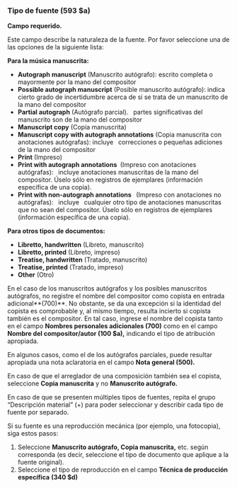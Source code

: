 ### Tipo de fuente (593 $a)

**Campo requerido.**

Este campo describe la naturaleza de la fuente. Por favor seleccione una de las opciones de la siguiente lista:

**Para la música manuscrita:**

- **Autograph manuscript** (Manuscrito autógrafo): escrito completa o mayormente por la mano del compositor
- **Possible autograph manuscript** (Posible manuscrito autógrafo): indica cierto grado de incertidumbre acerca de si se trata de un manuscrito de la mano del compositor
- **Partial autograph** (Autógrafo parcial). **&nbsp;** partes significativas del manuscrito son de la mano del compositor
- **Manuscript copy** (Copia manuscrita)
- **Manuscript copy with autograph annotations** (Copia manuscrita con anotaciones autógrafas): incluye **&nbsp;** correcciones o pequeñas adiciones de la mano del compositor
- **Print** (Impreso)
- **Print with autograph annotations&nbsp;** (Impreso con anotaciones autógrafas): **&nbsp;** incluye anotaciones manuscritas de la mano del compositor. Úselo sólo en registros de ejemplares (información específica de una copia).
- **Print with non-autograph annotations &nbsp;** (Impreso con anotaciones no autógrafas): **&nbsp;** incluye **&nbsp;** cualquier otro tipo de anotaciones manuscritas que no sean del compositor.&nbsp;Úselo sólo en registros de ejemplares (información específica de una copia).

**Para otros tipos de documentos:**

- **Libretto, handwritten** (Libreto, manuscrito)
- **Libretto, printed** (Libreto, impreso)
- **Treatise, handwritten** (Tratado, manuscrito)
- **Treatise, printed** (Tratado, impreso)
- **Other** (Otro)

En el caso de los manuscritos autógrafos y los posibles manuscritos autógrafos, no registre el nombre del compositor como copista en entrada adicional**(700)**. No obstante, se da una excepción si la identidad del copista es comprobable y, al mismo tiempo, resulta incierto si copista también es el compositor. En tal caso, ingrese el nombre del copista tanto en el campo **Nombres personales adicionales (700)** como en el campo **Nombre del compositor/autor (100 $a),** indicando el tipo de atribución apropiada.

En algunos casos, como el de los autógrafos parciales, puede resultar apropiada una nota aclaratoria en el campo **Nota general (500).**

En caso de que el arreglador de una composición también sea el copista, seleccione **Copia manuscrita** y no **Manuscrito autógrafo.**

En caso de que se presenten múltiples tipos de fuentes, repita el grupo “Descripción material” (+) para poder seleccionar y describir cada tipo de fuente por separado.

Si su fuente es una reproducción mecánica (por ejemplo, una fotocopia), siga estos pasos:

1. Seleccione **Manuscrito autógrafo, Copia manuscrita,** etc. según corresponda (es decir, seleccione el tipo de documento que aplique a la fuente original).
2. Seleccione el tipo de reproducción en el campo **Técnica de producción**  **específica** **(340 $d)**
